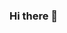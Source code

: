 ### Hi there 👋

<!--
**JulioRXD/JulioRXD** is a ✨ _special_ ✨ repository because its `README.md` (this file) appears on your GitHub profile.

Here are some ideas to get you started:

- 🔭 I’m currently working on ...
No  trabajo soy menor de edad
- 🌱 I’m currently learning ...
Ingles y programacion
- 🤔 I’m looking for help with ...
Con nadie actualmente
- 💬 Ask me about ...
Sobre lo que gustes
- 📫 How to reach me: 
Por mensaje 
- 😄 Pronouns: ...
No se, no tengo
- ⚡ Fun fact: ...
Dato curioso  mmm no hay
-
